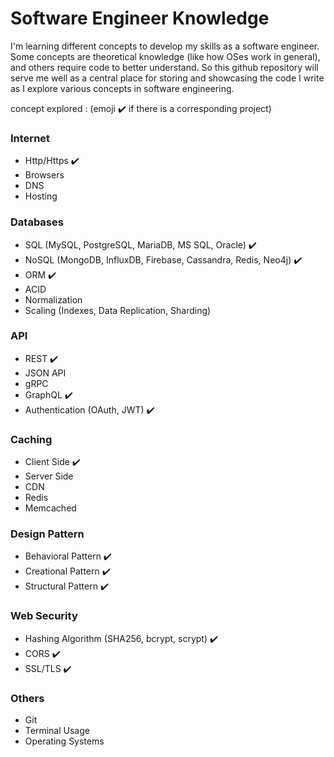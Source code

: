 # Software Engineer Knowledge

I'm learning different concepts to develop my skills as a software engineer.
Some concepts are theoretical knowledge (like how OSes work in general), and others require code to better understand. 
So this github repository will serve me well as a central place for storing and showcasing the code I write as I explore various concepts in software engineering.

concept explored : (emoji ✔️ if there is a corresponding project) 

### Internet
- Http/Https ✔️
- Browsers
- DNS
- Hosting

### Databases
- SQL (MySQL, PostgreSQL, MariaDB, MS SQL, Oracle) ✔️
- NoSQL (MongoDB, InfluxDB, Firebase, Cassandra, Redis, Neo4j) ✔️
- ORM ✔️
- ACID
- Normalization
- Scaling (Indexes, Data Replication, Sharding)

### API
- REST ✔️
- JSON API
- gRPC
- GraphQL ✔️
- Authentication (OAuth, JWT) ✔️

### Caching 
- Client Side ✔️
- Server Side
- CDN
- Redis
- Memcached

### Design Pattern
- Behavioral Pattern ✔️
- Creational Pattern ✔️
- Structural Pattern ✔️

### Web Security
- Hashing Algorithm (SHA256, bcrypt, scrypt) ✔️
- CORS ✔️
- SSL/TLS ✔️

### Others
- Git
- Terminal Usage
- Operating Systems